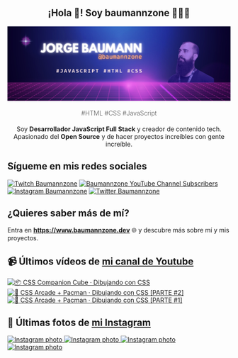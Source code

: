 <p align="center">
   <h2 align="center">¡Hola 👋! Soy baumannzone 👨🏻‍💻</h2>
   <img align="center" src="img/header.png" />
   <h4 align="center" style="font-weight: 300; color: #555;">#HTML #CSS #JavaScript</h4>
</p>

<p align="center" style="margin-bottom: 20px">Soy <strong>Desarrollador JavaScript Full Stack</strong> y creador de contenido tech.
<br/>
Apasionado del <strong>Open Source</strong> y de hacer proyectos increíbles con gente increíble.
</p>

## Sígueme en mis redes sociales

[![Twitch Baumannzone](https://img.shields.io/twitch/status/baumannzone?style=social)](https://twitch.tv/baumannzone)
[![Baumannzone YouTube Channel Subscribers](https://img.shields.io/youtube/channel/subscribers/UCTTj5ztXnGeDRPFVsBp7VMA?style=social)](https://youtube.com/rambitojs)
[![Instagram Baumannzone](https://img.shields.io/badge/Baumannzone--_.svg?label=Instagram&style=social&logo=instagram)](https://instagram.com/baumannzone)
[![Twitter Baumannzone](https://img.shields.io/twitter/follow/Baumannzone?label=Twitter&style=social)](https://twitter.com/baumannzone)

## ¿Quieres saber más de mí?

Entra en **https://www.baumannzone.dev** 🌐 y descubre más sobre mí y mis proyectos.

## 📹 Últimos vídeos de [mi canal de Youtube](https://youtube.com/rambitojs?sub_confirmation=1)


<a href='https://youtu.be/W6xwoSJahA0' target='_blank'>
  <img width='30%' src='https://img.youtube.com/vi/W6xwoSJahA0/mqdefault.jpg' alt='📦 CSS Companion Cube · Dibujando con CSS' />
</a>
<a href='https://youtu.be/9C3NXVXewH8' target='_blank'>
  <img width='30%' src='https://img.youtube.com/vi/9C3NXVXewH8/mqdefault.jpg' alt='👾 CSS Arcade + Pacman · Dibujando con CSS [PARTE #2]' />
</a>
<a href='https://youtu.be/2ahqLdgkSxA' target='_blank'>
  <img width='30%' src='https://img.youtube.com/vi/2ahqLdgkSxA/mqdefault.jpg' alt='👾 CSS Arcade + Pacman · Dibujando con CSS [PARTE #1]' />
</a>

## 📸 Últimas fotos de [mi Instagram](https://instagram.com/baumannzone)


<a href='https://instagram.com/p/C681qLxNjbS' target='_blank'>
  <img width='20%' src='https://instagram.fotp8-1.fna.fbcdn.net/v/t51.29350-15/436199016_1412098142777109_7360574295375832397_n.jpg?stp=dst-jpg_e35_s1080x1080&_nc_ad=z-m&_nc_ht=instagram.fotp8-1.fna.fbcdn.net&_nc_cat=109&_nc_ohc=UitKG-Eq8MAQ7kNvgGs28Gk&edm=APU89FABAAAA&ccb=7-5&ig_cache_key=MzM2NzgwMjYxNjY4NjE5NjQzNA%3D%3D.2-ccb7-5&oh=00_AYAoiUyv8IYZvNgkPQj1CG2uOs2P4hV3QrB1UIW0jNgPVA&oe=665A3088&_nc_sid=bc0c2c' alt='Instagram photo' />
</a>
<a href='https://instagram.com/p/C5nAvJENLvk' target='_blank'>
  <img width='20%' src='https://instagram.fotp8-1.fna.fbcdn.net/v/t51.29350-15/436527182_1179403233235914_977908334008534199_n.jpg?stp=dst-jpg_e35_s1080x1080&_nc_ad=z-m&_nc_ht=instagram.fotp8-1.fna.fbcdn.net&_nc_cat=106&_nc_ohc=T84TnvocSiYQ7kNvgHJhjic&edm=APU89FABAAAA&ccb=7-5&ig_cache_key=MzM0MzY0NDQ4Nzg5NTUzMDQ2OA%3D%3D.2-ccb7-5&oh=00_AYCsLiz-NwlyvJBLA78Zy_JZia71bQQ7PXtUZeS_29LBqA&oe=665A2D54&_nc_sid=bc0c2c' alt='Instagram photo' />
</a>
<a href='https://instagram.com/p/C5kedcqPl46' target='_blank'>
  <img width='20%' src='https://instagram.fotp8-1.fna.fbcdn.net/v/t51.29350-15/435725653_954379645992872_4314616525984215607_n.jpg?stp=dst-jpg_e15&_nc_ad=z-m&_nc_ht=instagram.fotp8-1.fna.fbcdn.net&_nc_cat=108&_nc_ohc=-KTAZpLtI04Q7kNvgEKrfTc&edm=APU89FABAAAA&ccb=7-5&oh=00_AYClBIYTSjM8c8X6Y6q_pAtr7P7EG0nDORaDmWWIwj-Urg&oe=66564C14&_nc_sid=bc0c2c' alt='Instagram photo' />
</a>
<a href='https://instagram.com/p/C5gEFsPvf65' target='_blank'>
  <img width='20%' src='https://instagram.fotp8-1.fna.fbcdn.net/v/t51.29350-15/435096968_388842840729754_1646233041850111106_n.jpg?stp=dst-jpg_e15&_nc_ad=z-m&_nc_ht=instagram.fotp8-1.fna.fbcdn.net&_nc_cat=110&_nc_ohc=7Tu70slxyTkQ7kNvgFxriu3&edm=APU89FABAAAA&ccb=7-5&oh=00_AYA5Tzx7cMFtryVgUWGoj0be3W88f_KiehGpLWFyizPsnw&oe=66563D1F&_nc_sid=bc0c2c' alt='Instagram photo' />
</a>
